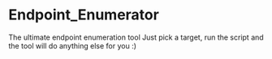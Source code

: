 # Endpoint_Enumerator
The ultimate endpoint enumeration tool
Just pick a target, run the script and the tool will do anything else for you :)
